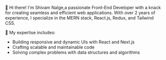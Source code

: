 👋 Hi there!
  I'm Shivam Nalge,a passionate Front-End Developer with a knack for creating seamless 
  and efficient web applications. With over 2 years of experience, I specialize in the
  MERN stack, React.js, Redux, and Tailwind CSS.

🔧 My expertise includes:

 - Building responsive and dynamic UIs with React and Next.js
 - Crafting scalable and maintainable code
 - Solving complex problems with data structures and algorithms

<!--- 👋 Hi, I’m @nalgeshivam06
- 👀 I’m interested in ...
- 🌱 I’m currently learning ...
- 💞️ I’m looking to collaborate on ...
- 📫 How to reach me ...
- 😄 Pronouns: ...
- ⚡ Fun fact: ...

<!---
nalgeshivam06/nalgeshivam06 is a ✨ special ✨ repository because its `README.md` (this file) appears on your GitHub profile.
You can click the Preview link to take a look at your changes.
--->
